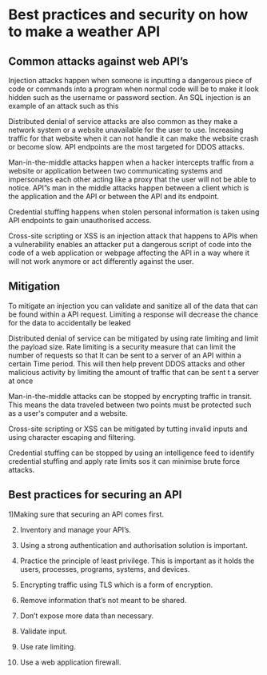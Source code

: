 # Best practices and security on how to make a weather API  


## Common attacks against web API’s 

Injection attacks happen when someone is inputting a dangerous piece of code or commands into a program when normal code will be to make it look hidden such as the username or password section. An SQL injection is an example of an attack such as this  

Distributed denial of service attacks are also common as they make a network system or a website unavailable for the user to use. Increasing traffic for that website when it can not handle it can make the website crash or become slow. API endpoints are the most targeted for DDOS attacks. 

Man-in-the-middle attacks happen when a hacker intercepts traffic from a website or application between two communicating systems and impersonates each other acting like a proxy that the user will not be able to notice. API”s man in the middle attacks happen between a client which is the application and the API or between the API and its endpoint.  

Credential stuffing happens when stolen personal information is taken using API endpoints to gain unauthorised access. 

Cross-site scripting or XSS is an injection attack that happens to APIs when a vulnerability enables an attacker put a dangerous script of code into the code of a web application or webpage affecting the API in a way where it will not work anymore or act differently against the user. 

## Mitigation 

To mitigate an injection you can validate and sanitize all of the data that can be found within a API request. Limiting a response will decrease the chance for the data to accidentally be leaked 

Distributed denial of service can be mitigated by using rate limiting and limit the payload size. Rate limiting is a security measure that can limit the number of requests so that It can be sent to a server of an API within a certain Time period. This will then help prevent DDOS attacks and other malicious activity by limiting the amount of traffic that can be sent t a server at once  

Man-in-the-middle attacks can be stopped by encrypting traffic in transit. This means the data traveled between two points must be protected such as a user's computer and a website.  

Cross-site scripting or XSS can be mitigated by tutting invalid inputs and using character escaping and filtering. 

Credential stuffing can be stopped by using an intelligence feed to identify credential stuffing and apply rate limits sos it can minimise brute force attacks.  


## Best practices for securing an API  

1)Making sure that securing an API comes first.

2) Inventory and manage your API’s.

3) Using a strong authentication and authorisation solution is important.

4) Practice the principle of least privilege. This is important as it holds the users, processes, programs, systems, and devices.  

5) Encrypting traffic using TLS which is a form of encryption. 

6) Remove information that’s not meant to be shared.

7) Don’t expose more data than necessary.

8) Validate input.

9) Use rate limiting.

10) Use a web application firewall.

 

 